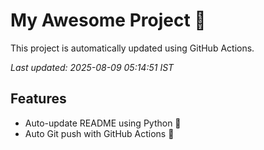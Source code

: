 # My Awesome Project 🚀

This project is automatically updated using GitHub Actions.

_Last updated: 2025-08-09 05:14:51 IST_

## Features
- Auto-update README using Python 🐍
- Auto Git push with GitHub Actions 🤖

